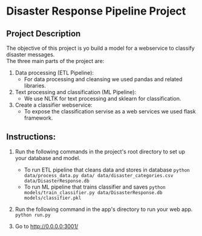 # Disaster Response Pipeline Project
## Project Description
The objective of this project is yo build a model for a webservice to classify disaster messages.   
The three main parts of the project are:
1. Data processing (ETL Pipeline): 
    - For data processing and cleansing we used pandas and related libraries.
2. Text processing and classification (ML Pipeline):
    - We use NLTK for text processing and sklearn for classification.
3. Create a classifier webservice:
    - To expose the classification servise as a web services we used flask framework.

## Instructions:
1. Run the following commands in the project's root directory to set up your database and model.

    - To run ETL pipeline that cleans data and stores in database
        `python data/process_data.py data/ data/disaster_categories.csv data/DisasterResponse.db`
    - To run ML pipeline that trains classifier and saves
        `python models/train_classifier.py data/DisasterResponse.db models/classifier.pkl`

2. Run the following command in the app's directory to run your web app.
    `python run.py`

3. Go to http://0.0.0.0:3001/
